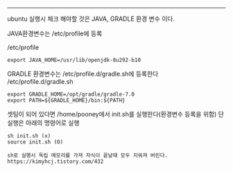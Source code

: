 --- 
ubuntu 실행시 체크 해야할 것은 
JAVA, GRADLE 환경 변수 이다. 

JAVA환경변수는 /etc/profile에 등록

/etc/profile
```
export JAVA_HOME=/usr/lib/openjdk-8u292-b10
```



GRADLE 환경변수는 /etc/profile.d/gradle.sh에 등록한다 
/etc/profile.d/gradle.sh
```
export GRADLE_HOME=/opt/gradle/gradle-7.0
export PATH=${GRADLE_HOME}/bin:${PATH}

```


셋팅이 되어 있다면 /home/pooney에서 init.sh를 실행한다(환경변수 등록을 위함)
단 실행은 아래의 명령어로 실행 
```
sh init.sh (x)
source init.sh (O)

sh로 실행시 독립 메모리를 가져 자식이 끝날때 모두 지워져 버린다.
https://kimyhcj.tistory.com/432 
```
